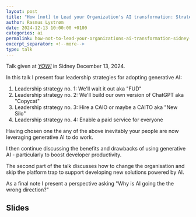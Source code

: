 ```yaml
---
layout: post
title: "How [not] to Lead your Organization's AI transformation: Strategies, Skills, and Culture – or how to skip the platform trap and deliver business value with AI"
author: Rasmus Lystrøm
date: 2024-12-13 10:00:00 +0100
categories: ai
permalink: how-not-to-lead-your-organizations-ai-transformation-sidney-2024/
excerpt_separator: <!--more-->
type: talk
---
```


Talk given at [*YOW!*](https://yowcon.com/) in Sidney December 13, 2024.

In this talk I present four leadership strategies for adopting generative AI:

1. Leadership strategy no. 1: We'll wait it out aka "FUD"
1. Leadership strategy no. 2: We'll build our own version of ChatGPT aka "Copycat"
1. Leadership strategy no. 3: Hire a CAIO or maybe a CAITO aka "New Silo"
1. Leadership strategy no. 4: Enable a paid service for everyone

<!--more-->

Having chosen one the any of the above inevitably your people are now leveraging generative AI to do work.

I then continue discussing the benefits and drawbacks of using generative AI - particularly to boost developer productivity.

The second part of the talk discusses how to change the organisation and skip the platform trap to support developing new solutions powered by AI.

As a final note I present a perspective asking "Why is AI going the the wrong direction?"

## Slides

<script defer class="speakerdeck-embed" data-id="9af1de95e1cc4ed892e1df8d28f24ee8" data-ratio="1.7777777777777777" src="//speakerdeck.com/assets/embed.js"></script>
